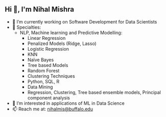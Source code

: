 ## Hi 👋, I'm Nihal Mishra


- 🔭  I’m currently working on Software Development for Data Scientists
- 🌱 Specialties: <br>
   - NLP, Machine learning and Predictive Modelling: <br>
        - Linear Regression <br>
        - Penalized Models (Ridge, Lasso) <br>
        - Logistic Regression <br>
        - KNN <br>
        - Naïve Bayes <br>
        - Tree based Models <br>
        - Random Forest <br>
        - Clustering Techniques <br>
      + Python, SQL, R <br>
      + Data Mining <br>
      + Regression, Clustering, Tree based ensemble models, Principal component analysis <br>
- 👯 I’m interested in applications of ML in Data Science
- 📫 Reach me at: nihalmis@buffalo.edu


